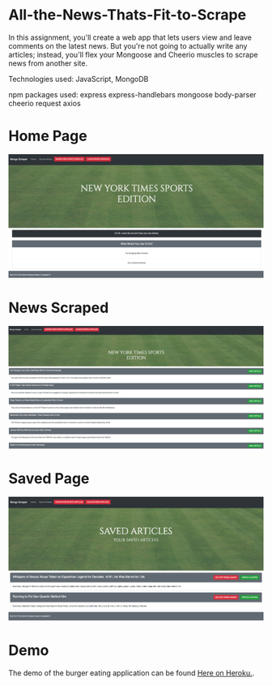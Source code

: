 # All-the-News-Thats-Fit-to-Scrape

In this assignment, you'll create a web app that lets users view and leave comments on the latest news. But you're not going to actually write any articles; instead, you'll flex your Mongoose and Cheerio muscles to scrape news from another site.

Technologies used: JavaScript, MongoDB

npm packages used: express express-handlebars mongoose body-parser cheerio request axios

# Home Page
![Screen shot](public/assets/images/homepage.png)

# News Scraped
![Screen shot](public/assets/images/newsscraped.png)

# Saved Page
![Screen shot](public/assets/images/savedpage.png)


# Demo
The demo of the burger eating application can be found <a href="https://evening-plains-55657.herokuapp.com/burgers">Here on Heroku.</a>.
